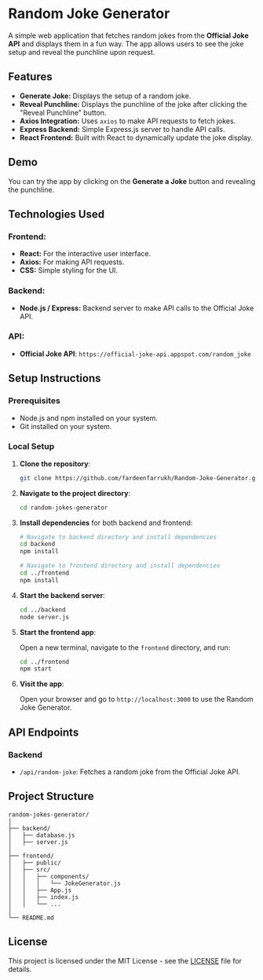 # Random Joke Generator

A simple web application that fetches random jokes from the **Official Joke API** and displays them in a fun way. The app allows users to see the joke setup and reveal the punchline upon request.

## Features

- **Generate Joke:** Displays the setup of a random joke.
- **Reveal Punchline:** Displays the punchline of the joke after clicking the "Reveal Punchline" button.
- **Axios Integration:** Uses `axios` to make API requests to fetch jokes.
- **Express Backend:** Simple Express.js server to handle API calls.
- **React Frontend:** Built with React to dynamically update the joke display.

## Demo

You can try the app by clicking on the **Generate a Joke** button and revealing the punchline.

## Technologies Used

### Frontend:
- **React:** For the interactive user interface.
- **Axios:** For making API requests.
- **CSS:** Simple styling for the UI.

### Backend:
- **Node.js / Express:** Backend server to make API calls to the Official Joke API.

### API:
- **Official Joke API**: `https://official-joke-api.appspot.com/random_joke`

## Setup Instructions

### Prerequisites
- Node.js and npm installed on your system.
- Git installed on your system.

### Local Setup

1. **Clone the repository**:

   ```bash
   git clone https://github.com/fardeenfarrukh/Random-Joke-Generator.git
   ```

2. **Navigate to the project directory**:

   ```bash
   cd random-jokes-generator
   ```

3. **Install dependencies** for both backend and frontend:

   ```bash
   # Navigate to backend directory and install dependencies
   cd backend
   npm install

   # Navigate to frontend directory and install dependencies
   cd ../frontend
   npm install
   ```

4. **Start the backend server**:

   ```bash
   cd ../backend
   node server.js
   ```

5. **Start the frontend app**:

   Open a new terminal, navigate to the `frontend` directory, and run:

   ```bash
   cd ../frontend
   npm start
   ```

6. **Visit the app**:

   Open your browser and go to `http://localhost:3000` to use the Random Joke Generator.

## API Endpoints

### Backend
- `/api/random-joke`: Fetches a random joke from the Official Joke API.

## Project Structure

```
random-jokes-generator/
│
├── backend/
│   ├── database.js
│   ├── server.js
│
├── frontend/
│   ├── public/
│   ├── src/
│   │   ├── components/
│   │   │   └── JokeGenerator.js
│   │   ├── App.js
│   │   ├── index.js
│   │   └── ...
│
└── README.md
```

## License

This project is licensed under the MIT License - see the [LICENSE](LICENSE) file for details.
